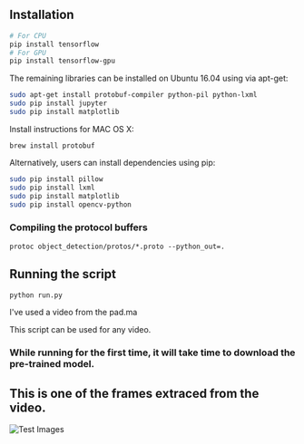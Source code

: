 ## Installation

``` bash
# For CPU
pip install tensorflow
# For GPU
pip install tensorflow-gpu
```

The remaining libraries can be installed on Ubuntu 16.04 using via apt-get:

``` bash
sudo apt-get install protobuf-compiler python-pil python-lxml
sudo pip install jupyter
sudo pip install matplotlib
```
Install instructions for MAC OS X:
```
brew install protobuf
```
Alternatively, users can install dependencies using pip:

``` bash
sudo pip install pillow
sudo pip install lxml
sudo pip install matplotlib
sudo pip install opencv-python
```
### Compiling the protocol buffers
`protoc object_detection/protos/*.proto --python_out=.`


## Running the script

` python run.py `

I've used a video from the pad.ma

This script can be used for any video.

### While running for the first time, it will take time to download the pre-trained model. 

## This is one of the frames extraced from the video. 
![Test Images](https://github.com/Nikhil-Kasukurthi/object-detection-videos/blob/master/test_image.png?raw=true)
